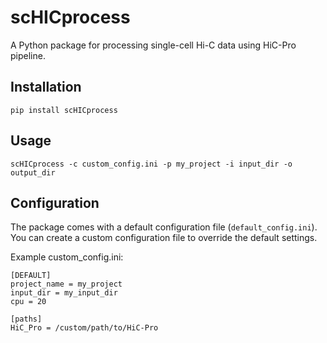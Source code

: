 # scHICprocess

A Python package for processing single-cell Hi-C data using HiC-Pro pipeline.

## Installation

```
pip install scHICprocess
```

## Usage

```
scHICprocess -c custom_config.ini -p my_project -i input_dir -o output_dir
```

## Configuration

The package comes with a default configuration file (`default_config.ini`). You can create a custom configuration file to override the default settings.

Example custom_config.ini:
```
[DEFAULT]
project_name = my_project
input_dir = my_input_dir
cpu = 20

[paths]
HiC_Pro = /custom/path/to/HiC-Pro
```
